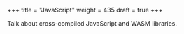+++
title = "JavaScript"
weight = 435
draft = true
+++

Talk about cross-compiled JavaScript and WASM libraries.

